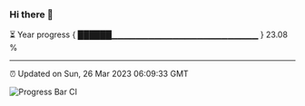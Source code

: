 ### Hi there 👋

⏳ Year progress { ██████▁▁▁▁▁▁▁▁▁▁▁▁▁▁▁▁▁▁▁▁▁▁▁▁ } 23.08 %

---

⏰ Updated on Sun, 26 Mar 2023 06:09:33 GMT

![Progress Bar CI](https://github.com/Shyam-Makwana/GitHub-Actions-Demo/workflows/Progress%20Bar%20CI/badge.svg)
